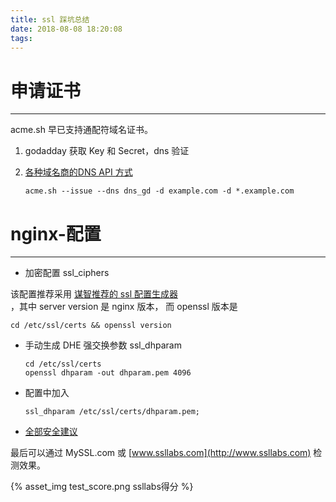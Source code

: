 ```yaml
---
title: ssl 踩坑总结
date: 2018-08-08 18:20:08
tags:
---
```


# 申请证书
--------------------

acme.sh 早已支持通配符域名证书。

1.  godadday 获取 Key 和 Secret，dns 验证
2.  [各种域名商的DNS API 方式](https://github.com/Neilpang/acme.sh/tree/master/dnsapi)
    
        acme.sh --issue --dns dns_gd -d example.com -d *.example.com
        
    

# nginx-配置
--------------------------------

*   加密配置 ssl_ciphers

该配置推荐采用 [谋智推荐的 ssl 配置生成器](https://mozilla.github.io/server-side-tls/ssl-config-generator/)  
，其中 server version 是 nginx 版本， 而 openssl 版本是

    cd /etc/ssl/certs && openssl version
    

*   手动生成 DHE 强交换参数 ssl_dhparam
    
        cd /etc/ssl/certs
        openssl dhparam -out dhparam.pem 4096
        
    
*   配置中加入
    
        ssl_dhparam /etc/ssl/certs/dhparam.pem;
        
    
*   [全部安全建议](https://linux.cn/article-5374-1.html)
    

最后可以通过 MySSL.com 或 [www.ssllabs.com](http://www.ssllabs.com) 检测效果。

{% asset_img test_score.png ssllabs得分 %}
